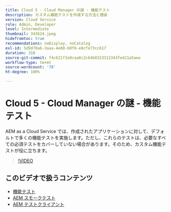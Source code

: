 ```yaml
---
title: Cloud 5 - Cloud Manager の謎 - 機能テスト
description: カスタム機能テストを作成する方法と理由
version: Cloud Service
role: Admin, Developer
level: Intermediate
thumbnail: 343624.jpeg
hidefromtoc: true
recommendations: noDisplay, noCatalog
exl-id: 5d9d70ab-3aaa-4e88-b0f8-e8cfe73cc617
duration: 310
source-git-commit: f4c621f3a9caa8c2c64b8323312343fe421a5aee
workflow-type: tm+mt
source-wordcount: '78'
ht-degree: 100%

---
```


# Cloud 5 - Cloud Manager の謎 - 機能テスト

AEM as a Cloud Service では、作成されたアプリケーションに対して、デフォルトで多くの機能テストを実施します。ただし、これらのテストは、必要なすべての必須テストをカバーしていない場合があります。そのため、カスタム機能テストが役に立ちます。

>[!VIDEO](https://video.tv.adobe.com/v/343624?quality=12&learn=on)

## このビデオで扱うコンテンツ

+ [機能テスト](https://experienceleague.adobe.com/docs/experience-manager-cloud-service/content/implementing/using-cloud-manager/test-results/functional-testing.html?lang=ja)
+ [AEM スモークテスト](https://github.com/adobe/aem-test-samples/)
+ [AEM テストクライアント](https://github.com/adobe/aem-testing-clients/)
